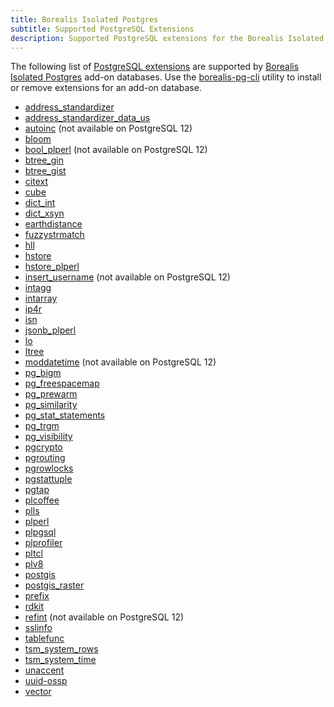 ```yaml
---
title: Borealis Isolated Postgres
subtitle: Supported PostgreSQL Extensions
description: Supported PostgreSQL extensions for the Borealis Isolated Postgres add-on
---
```


The following list of [PostgreSQL extensions](https://www.postgresql.org/docs/15/extend-how.html) are supported by [Borealis Isolated Postgres](https://elements.heroku.com/addons/borealis-pg) add-on databases. Use the [borealis-pg-cli](https://www.npmjs.com/package/borealis-pg-cli) utility to install or remove extensions for an add-on database.

- [address_standardizer](https://postgis.net/docs/manual-3.3/Extras.html#Address_Standardizer)
- [address_standardizer_data_us](https://postgis.net/docs/manual-3.3/Extras.html#Address_Standardizer)
- [autoinc](https://www.postgresql.org/docs/15/contrib-spi.html#id-1.11.7.50.6) (not available on PostgreSQL 12)
- [bloom](https://www.postgresql.org/docs/15/bloom.html)
- [bool_plperl](https://www.postgresql.org/docs/15/plperl-funcs.html) (not available on PostgreSQL 12)
- [btree_gin](https://www.postgresql.org/docs/15/btree-gin.html)
- [btree_gist](https://www.postgresql.org/docs/15/btree-gist.html)
- [citext](https://www.postgresql.org/docs/15/citext.html)
- [cube](https://www.postgresql.org/docs/15/cube.html)
- [dict_int](https://www.postgresql.org/docs/15/dict-int.html)
- [dict_xsyn](https://www.postgresql.org/docs/15/dict-xsyn.html)
- [earthdistance](https://www.postgresql.org/docs/15/earthdistance.html)
- [fuzzystrmatch](https://www.postgresql.org/docs/15/fuzzystrmatch.html)
- [hll](https://github.com/citusdata/postgresql-hll)
- [hstore](https://www.postgresql.org/docs/15/hstore.html)
- [hstore_plperl](https://www.postgresql.org/docs/15/hstore.html#id-1.11.7.27.11)
- [insert_username](https://www.postgresql.org/docs/15/contrib-spi.html#id-1.11.7.50.7) (not available on PostgreSQL 12)
- [intagg](https://www.postgresql.org/docs/15/intagg.html)
- [intarray](https://www.postgresql.org/docs/15/intarray.html)
- [ip4r](https://github.com/RhodiumToad/ip4r)
- [isn](https://www.postgresql.org/docs/15/isn.html)
- [jsonb_plperl](https://www.postgresql.org/docs/15/datatype-json.html#id-1.5.7.22.20)
- [lo](https://www.postgresql.org/docs/15/lo.html)
- [ltree](https://www.postgresql.org/docs/15/ltree.html)
- [moddatetime](https://www.postgresql.org/docs/15/contrib-spi.html#id-1.11.7.50.8) (not available on PostgreSQL 12)
- [pg_bigm](https://pgbigm.osdn.jp/pg_bigm_en-1-2.html)
- [pg_freespacemap](https://www.postgresql.org/docs/15/pgfreespacemap.html)
- [pg_prewarm](https://www.postgresql.org/docs/15/pgprewarm.html)
- [pg_similarity](https://github.com/eulerto/pg_similarity)
- [pg_stat_statements](https://www.postgresql.org/docs/15/pgstatstatements.html)
- [pg_trgm](https://www.postgresql.org/docs/15/pgtrgm.html)
- [pg_visibility](https://www.postgresql.org/docs/15/pgvisibility.html)
- [pgcrypto](https://www.postgresql.org/docs/15/pgcrypto.html)
- [pgrouting](https://docs.pgrouting.org/3.4/en/index.html)
- [pgrowlocks](https://www.postgresql.org/docs/15/pgrowlocks.html)
- [pgstattuple](https://www.postgresql.org/docs/15/pgstattuple.html)
- [pgtap](https://pgtap.org/)
- [plcoffee](https://github.com/plv8/plv8/blob/v3.1.6/doc/plv8.md#coffeescript-example)
- [plls](https://github.com/plv8/plv8/blob/v3.1.6/doc/plv8.md#livescript-example)
- [plperl](https://www.postgresql.org/docs/15/plperl.html)
- [plpgsql](https://www.postgresql.org/docs/15/plpgsql.html)
- [plprofiler](https://github.com/bigsql/plprofiler)
- [pltcl](https://www.postgresql.org/docs/15/pltcl.html)
- [plv8](https://github.com/plv8/plv8)
- [postgis](https://www.postgis.net/docs/manual-3.3/)
- [postgis_raster](https://www.postgis.net/docs/manual-3.3/using_raster_dataman.html)
- [prefix](https://github.com/dimitri/prefix)
- [rdkit](https://www.rdkit.org/docs/Cartridge.html)
- [refint](https://www.postgresql.org/docs/15/contrib-spi.html#id-1.11.7.50.5) (not available on PostgreSQL 12)
- [sslinfo](https://www.postgresql.org/docs/15/sslinfo.html)
- [tablefunc](https://www.postgresql.org/docs/15/tablefunc.html)
- [tsm_system_rows](https://www.postgresql.org/docs/15/tsm-system-rows.html)
- [tsm_system_time](https://www.postgresql.org/docs/15/tsm-system-time.html)
- [unaccent](https://www.postgresql.org/docs/15/unaccent.html)
- [uuid-ossp](https://www.postgresql.org/docs/15/uuid-ossp.html)
- [vector](https://github.com/pgvector/pgvector)
